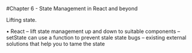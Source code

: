 #Chapter 6 - State Management in React and beyond

Lifting state.

• React
    – lift state management up and down to suitable components – setState can use a function to prevent stale state bugs
    – existing external solutions that help you to tame the state
